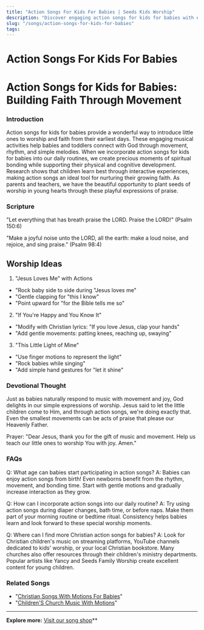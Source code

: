 ```yaml
---
title: "Action Songs For Kids For Babies | Seeds Kids Worship"
description: "Discover engaging action songs for kids for babies with easy motions and biblical lessons. Perfect for children's worship, Sunday school, and family devotions."
slug: "/songs/action-songs-for-kids-for-babies"
tags:
---
```


# Action Songs For Kids For Babies

# Action Songs for Kids for Babies: Building Faith Through Movement

### Introduction
Action songs for kids for babies provide a wonderful way to introduce little ones to worship and faith from their earliest days. These engaging musical activities help babies and toddlers connect with God through movement, rhythm, and simple melodies. When we incorporate action songs for kids for babies into our daily routines, we create precious moments of spiritual bonding while supporting their physical and cognitive development. Research shows that children learn best through interactive experiences, making action songs an ideal tool for nurturing their growing faith. As parents and teachers, we have the beautiful opportunity to plant seeds of worship in young hearts through these playful expressions of praise.

### Scripture
"Let everything that has breath praise the LORD. Praise the LORD!" (Psalm 150:6)

"Make a joyful noise unto the LORD, all the earth: make a loud noise, and rejoice, and sing praise." (Psalm 98:4)

## Worship Ideas
1. "Jesus Loves Me" with Actions
- "Rock baby side to side during "Jesus loves me"
- "Gentle clapping for "this I know"
- "Point upward for "for the Bible tells me so"

2. "If You're Happy and You Know It"
- "Modify with Christian lyrics: "If you love Jesus, clap your hands"
- "Add gentle movements: patting knees, reaching up, swaying"

3. "This Little Light of Mine"
- "Use finger motions to represent the light"
- "Rock babies while singing"
- "Add simple hand gestures for "let it shine"

### Devotional Thought
Just as babies naturally respond to music with movement and joy, God delights in our simple expressions of worship. Jesus said to let the little children come to Him, and through action songs, we're doing exactly that. Even the smallest movements can be acts of praise that please our Heavenly Father.

Prayer: "Dear Jesus, thank you for the gift of music and movement. Help us teach our little ones to worship You with joy. Amen."

### FAQs

Q: What age can babies start participating in action songs?
A: Babies can enjoy action songs from birth! Even newborns benefit from the rhythm, movement, and bonding time. Start with gentle motions and gradually increase interaction as they grow.

Q: How can I incorporate action songs into our daily routine?
A: Try using action songs during diaper changes, bath time, or before naps. Make them part of your morning routine or bedtime ritual. Consistency helps babies learn and look forward to these special worship moments.

Q: Where can I find more Christian action songs for babies?
A: Look for Christian children's music on streaming platforms, YouTube channels dedicated to kids' worship, or your local Christian bookstore. Many churches also offer resources through their children's ministry departments. Popular artists like Yancy and Seeds Family Worship create excellent content for young children.

### Related Songs

- "[Christian Songs With Motions For Babies](/songs/christian-songs-with-motions-for-babies/)"
- "[Children'S Church Music With Motions](/songs/children-s-church-music-with-motions/)"

---

**Explore more:** [Visit our song shop](https://seedskidsworship.com/shop)**

<!-- Schema Markup -->
<script type="application/ld+json">
{
  "@context": "https://schema.org",
  "@type": "MusicRecording",
  "name": "Action Songs For Kids For Babies",
  "byArtist": {
    "@type": "MusicGroup",
    "name": "Seeds Kids Worship"
  },
  "isFamilyFriendly": true,
  "url": "https://seedskidsworship.com/songs/action-songs-for-kids-for-babies/"
}
</script>